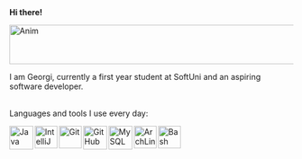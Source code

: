 <b>
Hi there!
</b>

<img align = "center" pointer-events: none draggable=”false” alt="Anim" width="900px" height = "70px" src="https://i.imgur.com/j5Y13LK.gif" 
/>

I am Georgi, currently a first year student at SoftUni and an aspiring software developer.

<br />
Languages and tools I use every day:
<br />

<img align="left" pointer-events: none draggable=”false” alt="Java" width="42px" src="https://camo.githubusercontent.com/ec75fffa4a003fa9ea6ba393834fdbf4fab55e5252776c41024e811a351fdec7/68747470733a2f2f7777772e766563746f726c6f676f2e7a6f6e652f6c6f676f732f6a6176612f6a6176612d69636f6e2e737667" 
/>
<img align="left" pointer-events: none draggable=”false” alt="IntelliJ IDEA" width="40px" src="https://upload.wikimedia.org/wikipedia/commons/thumb/9/9c/IntelliJ_IDEA_Icon.svg/1200px-IntelliJ_IDEA_Icon.svg.png" 
/>
<img align="left" pointer-events: none draggable=”false” alt="Git" width="40px" src="https://camo.githubusercontent.com/fbfcb9e3dc648adc93bef37c718db16c52f617ad055a26de6dc3c21865c3321d/68747470733a2f2f7777772e766563746f726c6f676f2e7a6f6e652f6c6f676f732f6769742d73636d2f6769742d73636d2d69636f6e2e737667" 
/>
<img align="left" pointer-events: none draggable=”false” alt="GitHub" width="42px" src="https://i.imgur.com/tUZERRK.png" 
/>
<img align="left" pointer-events: none draggable=”false” alt="MySQL" width="42px" src="https://pngimg.com/uploads/mysql/mysql_PNG23.png"
/>
<img align="left" pointer-events: none draggable=”false” alt="ArchLinux" width="40px" src="https://upload.wikimedia.org/wikipedia/commons/thumb/a/a5/Archlinux-icon-crystal-64.svg/1024px-Archlinux-icon-crystal-64.svg.png"
/>
<img align="left" pointer-events: none draggable=”false” alt="Bash" width="40px" src="https://upload.wikimedia.org/wikipedia/commons/thumb/4/4b/Bash_Logo_Colored.svg/1024px-Bash_Logo_Colored.svg.png"
/>